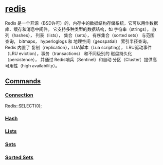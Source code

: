 # [redis](http://www.redis.cn)

Redis 是一个开源（BSD许可）的，内存中的数据结构存储系统，它可以用作数据库、缓存和消息中间件。 它支持多种类型的数据结构，如 字符串（strings）， 散列（hashes）， 列表（lists）， 集合（sets）， 有序集合（sorted sets） 与范围查询， bitmaps， hyperloglogs 和 地理空间（geospatial） 索引半径查询。 Redis 内置了 复制（replication），LUA脚本（Lua scripting）， LRU驱动事件（LRU eviction），事务（transactions） 和不同级别的 磁盘持久化（persistence）， 并通过 Redis哨兵（Sentinel）和自动 分区（Cluster）提供高可用性（high availability）。

## [Commands](http://www.redis.cn/commands.html)

### [Connection](http://www.redis.cn/commands.html#connection)

Redis::SELECT(0);

### [Hash](http://www.redis.cn/commands.html#hash)

### [Lists](http://www.redis.cn/commands.html#list)

### [Sets](http://www.redis.cn/commands.html#set)

### [Sorted Sets](http://www.redis.cn/commands.html#sorted_set)
